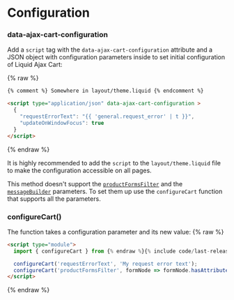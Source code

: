 # Configuration

### data-ajax-cart-configuration
Add a `script` tag with the `data-ajax-cart-configuration` attribute and a JSON object with configuration parameters inside to set initial configuration of Liquid Ajax Cart:

{% raw %}
```html
{% comment %} Somewhere in layout/theme.liquid {% endcomment %}

<script type="application/json" data-ajax-cart-configuration >
  {
    "requestErrorText": "{{ 'general.request_error' | t }}",
    "updateOnWindowFocus": true
  }
</script>
```
{% endraw %}

It is highly recommended to add the `script` to the `layout/theme.liquid` file to make the configuration accessible on all pages.

This method doesn't support the [`productFormsFilter`](/reference/productFormsFilter/) and the [`messageBuilder`](/reference/messageBuilder/) parameters. To set them up use the `configureCart` function that supports all the parameters.


### configureCart()

The function takes a configuration parameter and its new value:
{% raw %}
```html
<script type="module">
  import { configureCart } from {% endraw %}{% include code/last-release-file-name.html asset_url=true %}{% raw %};

  configureCart('requestErrorText', 'My request error text');
  configureCart('productFormsFilter', formNode => formNode.hasAttribute('data-my-product-form'));
</script>
```
{% endraw %}